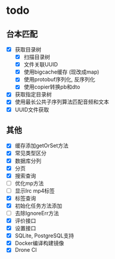 # todo

## 台本匹配
  - [x] 获取目录树
    - [x] 扫描目录树
    - [x] 文件关联UUID
    - [x] 使用bigcache缓存 (现改成map)
    - [x] 使用protobuf序列化, 反序列化
    - [x] 使用copier转换pb和dto
  - [x] 获取指定目录树
  - [x] 使用最长公共子序列算法匹配音频和文本
  - [x] UUID文件获取

## 其他
- [x] 缓存添加getOrSet方法
- [x] 常见类型区分
- [x] 数据库分列
- [x] 分页
- [x] 搜索查询
- [ ] 优化mp方法
- [ ] 显示lrc mp4标签
- [x] 标签查询
- [x] 初始化任务方法添加
- [ ] 去除IgnoreErr方法
- [x] 评价接口
- [x] 设置接口
- [x] SQLite, PostgreSQL支持
- [x] Docker编译构建镜像
- [x] Drone CI

